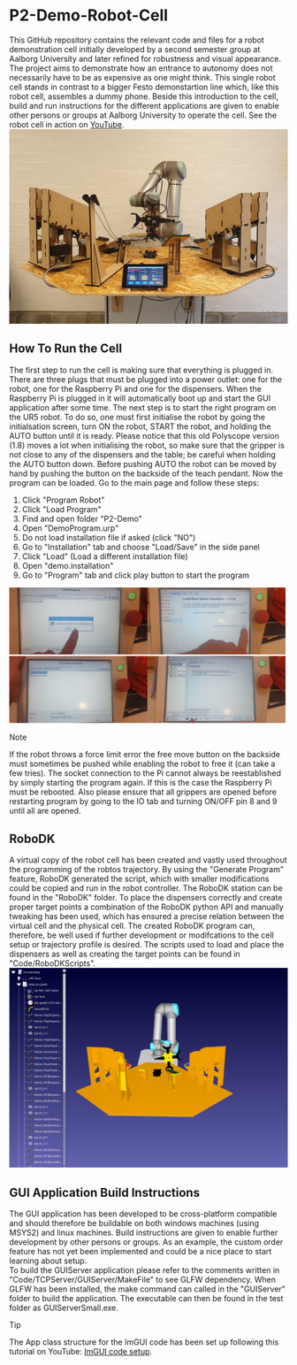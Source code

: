 # P2-Demo-Robot-Cell
This GitHub repository contains the relevant code and files for a robot demonstration cell initially developed by a second semester group at Aalborg University and later refined for robustness and visual appearance. The project aims to demonstrate how an entrance to autonomy does not necessarily have to be as expensive as one might think. This single robot cell stands in contrast to a bigger Festo demonstartion line which, like this robot cell, assembles a dummy phone. Beside this introduction to the cell, build and run instructions for the different applications are given to enable other persons or groups at Aalborg University to operate the cell. See the robot cell in action on [YouTube](https://youtu.be/gxAgMTmDVhU).
![Image of the whole robot cell](Media/BilledeAfCelleCropped.jpg)

## How To Run the Cell
The first step to run the cell is making sure that everything is plugged in. There are three plugs that must be plugged into a power outlet: one for the robot, one for the Raspberry Pi and one for the dispensers. When the Raspberry Pi is plugged in it will automatically boot up and start the GUI application after some time. The next step is to start the right program on the UR5 robot. To do so, one must first initialise the robot by going the initialsation screen, turn ON the robot, START the robot, and holding the AUTO button until it is ready. Please notice that this old Polyscope version (1.8) moves a lot when initialising the robot, so make sure that the gripper is not close to any of the dispensers and the table; be careful when holding the AUTO button down. Before pushing AUTO the robot can be moved by hand by pushing the button on the backside of the teach pendant. Now the program can be loaded. Go to the main page and follow these steps:
1. Click "Program Robot"
2. Click "Load Program"
3. Find and open folder "P2-Demo"
4. Open "DemoProgram.urp"
5. Do not load installation file if asked (click "NO")
6. Go to "Installation" tab and choose "Load/Save" in the side panel
7. Click "Load" (Load a different installation file)
8. Open "demo.installation"
9. Go to "Program" tab and click play button to start the program

<img src="Media/OpenProgram.jpg" width="250"><img src="Media/LoadInstallation.jpg" width="250"><img src="Media/ChooseInstallation.jpg" width="250"><img src="Media/StartProgram.jpg" width="250">

>[!Note]
>If the robot throws a force limit error the free move button on the backside must sometimes be pushed while enabling the robot to free it (can take a few tries). The socket connection to the Pi cannot always be reestablished by simply starting the program again. If this is the case the Raspberry Pi must be rebooted.
>Also please ensure that all grippers are opened before restarting program by going to the IO tab and turning ON/OFF pin 8 and 9 until all are opened.


## RoboDK 
A virtual copy of the robot cell has been created and vastly used throughout the programming of the robtos trajectory. By using the "Generate Program" feature, RoboDK generated the script, which with smaller modifications could be copied and run in the robot controller. The RoboDK station can be found in the "RoboDK" folder. To place the dispensers correctly and create proper target points a combination of the RoboDK python API and manually tweaking has been used, which has ensured a precise relation between the virtual cell and the physical cell. The created RoboDK program can, therefore, be well used if further development or modifcations to the cell setup or trajectory profile is desired. The scripts used to load and place the dispensers as well as creating the target points can be found in "Code/RoboDKScripts".
![Screenshot of the RoboDK station.](Media/RoboDKSetupSidePanel.png)


## GUI Application Build Instructions
The GUI application has been developed to be cross-platform compatible and should therefore be buildable on both windows machines (using MSYS2) and linux machines. Build instructions are given to enable further development by other persons or groups. As an example, the custom order feature has not yet been implemented and could be a nice place to start learning about setup.  
To build the GUIServer application please refer to the comments written in "Code/TCPServer/GUIServer/MakeFile" to see GLFW dependency. When GLFW has been installed, the make command can called in the "GUIServer" folder to build the application. The executable can then be found in the test folder as GUIServerSmall.exe. 

>[!TIP]
>The App class structure for the ImGUI code has been set up following this tutorial on YouTube: [ImGUI code setup](https://www.youtube.com/watch?v=OYQp0GuoByM&t=1240s).



